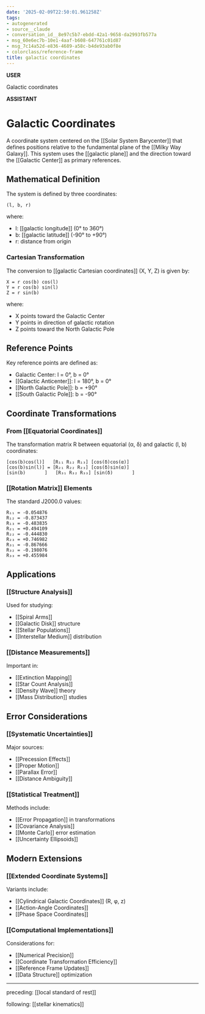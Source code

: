 ```yaml
---
date: '2025-02-09T22:50:01.961258Z'
tags:
- autogenerated
- source__claude
- conversation_id__8e97c5b7-ebdd-42a1-9658-da2993fb577a
- msg_60e6ec7b-10e1-4aaf-b608-647761c01d87
- msg_7c14a52d-e836-4689-a58c-b4de93ab0f8e
- colorclass/reference-frame
title: galactic coordinates
---
```


**USER**

Galactic coordinates


**ASSISTANT**

# Galactic Coordinates

A coordinate system centered on the [[Solar System Barycenter]] that defines positions relative to the fundamental plane of the [[Milky Way Galaxy]]. This system uses the [[galactic plane]] and the direction toward the [[Galactic Center]] as primary references.

## Mathematical Definition

The system is defined by three coordinates:
```
(l, b, r)
```
where:
- l: [[galactic longitude]] (0° to 360°)
- b: [[galactic latitude]] (-90° to +90°)
- r: distance from origin

### Cartesian Transformation

The conversion to [[galactic Cartesian coordinates]] (X, Y, Z) is given by:
```
X = r cos(b) cos(l)
Y = r cos(b) sin(l)
Z = r sin(b)
```
where:
- X points toward the Galactic Center
- Y points in direction of galactic rotation
- Z points toward the North Galactic Pole

## Reference Points

Key reference points are defined as:
- Galactic Center: l = 0°, b = 0°
- [[Galactic Anticenter]]: l = 180°, b = 0°
- [[North Galactic Pole]]: b = +90°
- [[South Galactic Pole]]: b = -90°

## Coordinate Transformations

### From [[Equatorial Coordinates]]

The transformation matrix R between equatorial (α, δ) and galactic (l, b) coordinates:
```
[cos(b)cos(l)]   [R₁₁ R₁₂ R₁₃] [cos(δ)cos(α)]
[cos(b)sin(l)] = [R₂₁ R₂₂ R₂₃] [cos(δ)sin(α)]
[sin(b)       ]   [R₃₁ R₃₂ R₃₃] [sin(δ)       ]
```

### [[Rotation Matrix]] Elements

The standard J2000.0 values:
```
R₁₁ = -0.054876
R₁₂ = -0.873437
R₁₃ = -0.483835
R₂₁ = +0.494109
R₂₂ = -0.444830
R₂₃ = +0.746982
R₃₁ = -0.867666
R₃₂ = -0.198076
R₃₃ = +0.455984
```

## Applications

### [[Structure Analysis]]

Used for studying:
- [[Spiral Arms]]
- [[Galactic Disk]] structure
- [[Stellar Populations]]
- [[Interstellar Medium]] distribution

### [[Distance Measurements]]

Important in:
- [[Extinction Mapping]]
- [[Star Count Analysis]]
- [[Density Wave]] theory
- [[Mass Distribution]] studies

## Error Considerations

### [[Systematic Uncertainties]]

Major sources:
- [[Precession Effects]]
- [[Proper Motion]]
- [[Parallax Error]]
- [[Distance Ambiguity]]

### [[Statistical Treatment]]

Methods include:
- [[Error Propagation]] in transformations
- [[Covariance Analysis]]
- [[Monte Carlo]] error estimation
- [[Uncertainty Ellipsoids]]

## Modern Extensions

### [[Extended Coordinate Systems]]

Variants include:
- [[Cylindrical Galactic Coordinates]] (R, φ, z)
- [[Action-Angle Coordinates]]
- [[Phase Space Coordinates]]

### [[Computational Implementations]]

Considerations for:
- [[Numerical Precision]]
- [[Coordinate Transformation Efficiency]]
- [[Reference Frame Updates]]
- [[Data Structure]] optimization


---

preceding: [[local standard of rest]]  


following: [[stellar kinematics]]